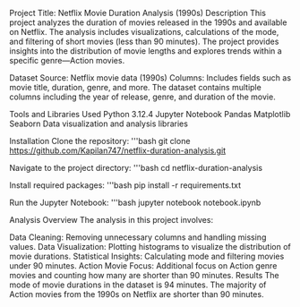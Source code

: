 Project Title: Netflix Movie Duration Analysis (1990s)
Description
This project analyzes the duration of movies released in the 1990s and available on Netflix. The analysis includes visualizations, calculations of the mode, and filtering of short movies (less than 90 minutes). The project provides insights into the distribution of movie lengths and explores trends within a specific genre—Action movies.

Dataset
Source: Netflix movie data (1990s)
Columns: Includes fields such as movie title, duration, genre, and more.
The dataset contains multiple columns including the year of release, genre, and duration of the movie.

Tools and Libraries Used
Python 3.12.4
Jupyter Notebook
Pandas
Matplotlib
Seaborn
Data visualization and analysis libraries

Installation
Clone the repository:
'''bash
git clone https://github.com/Kapilan747/netflix-duration-analysis.git

Navigate to the project directory:
'''bash
cd netflix-duration-analysis

Install required packages:
'''bash
pip install -r requirements.txt

Run the Jupyter Notebook:
'''bash
jupyter notebook notebook.ipynb

Analysis Overview
The analysis in this project involves:

Data Cleaning: Removing unnecessary columns and handling missing values.
Data Visualization: Plotting histograms to visualize the distribution of movie durations.
Statistical Insights: Calculating mode and filtering movies under 90 minutes.
Action Movie Focus: Additional focus on Action genre movies and counting how many are shorter than 90 minutes.
Results
The mode of movie durations in the dataset is 94 minutes.
The majority of Action movies from the 1990s on Netflix are shorter than 90 minutes.



